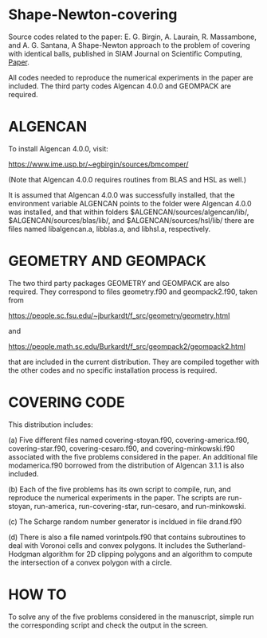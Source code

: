 # Shape-Newton-covering
Source codes related to the paper: E. G. Birgin, A. Laurain, R. Massambone, and A. G. Santana, A Shape-Newton approach to the problem of covering with identical balls, published in SIAM Journal on Scientific Computing, [Paper]([https://www.google.com](https://epubs.siam.org/doi/10.1137/21M1426067)).


All codes needed to reproduce the numerical experiments in the paper
are included. The third party codes Algencan 4.0.0 and GEOMPACK are
required.

ALGENCAN
========

To install Algencan 4.0.0, visit:

https://www.ime.usp.br/~egbirgin/sources/bmcomper/

(Note that Algencan 4.0.0 requires routines from BLAS and HSL as
well.)

It is assumed that Algencan 4.0.0 was successfully installed, that the
environment variable ALGENCAN points to the folder were Algencan 4.0.0
was installed, and that within folders
$ALGENCAN/sources/algencan/lib/, $ALGENCAN/sources/blas/lib/, and
$ALGENCAN/sources/hsl/lib/ there are files named libalgencan.a,
libblas.a, and libhsl.a, respectively.

GEOMETRY AND GEOMPACK
=====================

The two third party packages GEOMETRY and GEOMPACK are also
required. They correspond to files geometry.f90 and geompack2.f90,
taken from

https://people.sc.fsu.edu/~jburkardt/f_src/geometry/geometry.html

and

https://people.math.sc.edu/Burkardt/f_src/geompack2/geompack2.html

that are included in the current distribution. They are compiled
together with the other codes and no specific installation process is
required.

COVERING CODE
=============

This distribution includes:

(a) Five different files named covering-stoyan.f90,
covering-america.f90, covering-star.f90, covering-cesaro.f90, and
covering-minkowski.f90 associated with the five problems considered in
the paper. An additional file modamerica.f90 borrowed from the
distribution of Algencan 3.1.1 is also included.

(b) Each of the five problems has its own script to compile, run, and
reproduce the numerical experiments in the paper. The scripts are
run-stoyan, run-america, run-covering-star, run-cesaro, and
run-minkowski.

(c) The Scharge random number generator is incldued in file drand.f90

(d) There is also a file named vorintpols.f90 that contains
subroutines to deal with Voronoi cells and convex polygons. It
includes the Sutherland-Hodgman algorithm for 2D clipping polygons and
an algorithm to compute the intersection of a convex polygon with a
circle.

HOW TO
======

To solve any of the five problems considered in the manuscript, simple
run the corresponding script and check the output in the screen.

